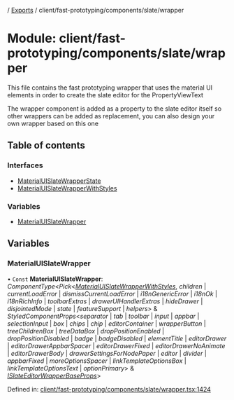 [](../README.md) / [Exports](../modules.md) / client/fast-prototyping/components/slate/wrapper

# Module: client/fast-prototyping/components/slate/wrapper

This file contains the fast prototyping wrapper that uses the material UI elements
in order to create the slate editor for the PropertyViewText

The wrapper component is added as a property to the slate editor itself so other wrappers
can be added as replacement, you can also design your own wrapper based on this one

## Table of contents

### Interfaces

- [MaterialUISlateWrapperState](../interfaces/client_fast_prototyping_components_slate_wrapper.materialuislatewrapperstate.md)
- [MaterialUISlateWrapperWithStyles](../interfaces/client_fast_prototyping_components_slate_wrapper.materialuislatewrapperwithstyles.md)

### Variables

- [MaterialUISlateWrapper](client_fast_prototyping_components_slate_wrapper.md#materialuislatewrapper)

## Variables

### MaterialUISlateWrapper

• `Const` **MaterialUISlateWrapper**: *ComponentType*<*Pick*<[*MaterialUISlateWrapperWithStyles*](../interfaces/client_fast_prototyping_components_slate_wrapper.materialuislatewrapperwithstyles.md), *children* \| *currentLoadError* \| *dismissCurrentLoadError* \| *i18nGenericError* \| *i18nOk* \| *i18nRichInfo* \| *toolbarExtras* \| *drawerUIHandlerExtras* \| *hideDrawer* \| *disjointedMode* \| *state* \| *featureSupport* \| *helpers*\> & *StyledComponentProps*<*separator* \| *tab* \| *toolbar* \| *input* \| *appbar* \| *selectionInput* \| *box* \| *chips* \| *chip* \| *editorContainer* \| *wrapperButton* \| *treeChildrenBox* \| *treeDataBox* \| *dropPositionEnabled* \| *dropPositionDisabled* \| *badge* \| *badgeDisabled* \| *elementTitle* \| *editorDrawer* \| *editorDrawerAppbarSpacer* \| *editorDrawerFixed* \| *editorDrawerNoAnimate* \| *editorDrawerBody* \| *drawerSettingsForNodePaper* \| *editor* \| *divider* \| *appbarFixed* \| *moreOptionsSpacer* \| *linkTemplateOptionsBox* \| *linkTemplateOptionsText* \| *optionPrimary*\> & [*ISlateEditorWrapperBaseProps*](../interfaces/client_fast_prototyping_components_slate.islateeditorwrapperbaseprops.md)\>

Defined in: [client/fast-prototyping/components/slate/wrapper.tsx:1424](https://github.com/onzag/itemize/blob/11a98dec/client/fast-prototyping/components/slate/wrapper.tsx#L1424)
